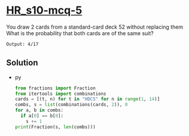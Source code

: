# [HR_s10-mcq-5](https://www.hackerrank.com/challenges/s10-mcq-5)

You draw 2 cards from a standard-card deck 52 without replacing them
What is the probability that both cards are of the same suit?

```txt
Output: 4/17
```

## Solution

* py

  ```py
  from fractions import Fraction
  from itertools import combinations
  cards = [(t, n) for t in "HDCS" for n in range(1, 14)]
  combs, s = list(combinations(cards, 2)), 0
  for a, b in combs:
    if a[0] == b[0]:
      s += 1
  print(Fraction(s, len(combs)))
  ```
